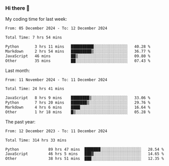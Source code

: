 ### Hi there 👋

My coding time for last week:

<!--START_SECTION:week-->

```txt
From: 05 December 2024 - To: 12 December 2024

Total Time: 7 hrs 54 mins

Python       3 hrs 11 mins   ██████████░░░░░░░░░░░░░░░   40.28 %
Markdown     2 hrs 54 mins   █████████▒░░░░░░░░░░░░░░░   36.77 %
JavaScript   46 mins         ██▒░░░░░░░░░░░░░░░░░░░░░░   09.80 %
Other        35 mins         ██░░░░░░░░░░░░░░░░░░░░░░░   07.43 %
```

<!--END_SECTION:week-->

Last month:

<!--START_SECTION:month-->

```txt
From: 11 November 2024 - To: 11 December 2024

Total Time: 24 hrs 41 mins

JavaScript   8 hrs 9 mins    ████████▒░░░░░░░░░░░░░░░░   33.06 %
Python       7 hrs 20 mins   ███████▒░░░░░░░░░░░░░░░░░   29.76 %
Markdown     4 hrs 6 mins    ████░░░░░░░░░░░░░░░░░░░░░   16.64 %
Other        1 hr 18 mins    █▒░░░░░░░░░░░░░░░░░░░░░░░   05.28 %
```

<!--END_SECTION:month-->

The past year:

<!--START_SECTION:year-->

```txt
From: 12 December 2023 - To: 11 December 2024

Total Time: 314 hrs 33 mins

Python             89 hrs 47 mins  ███████░░░░░░░░░░░░░░░░░░   28.54 %
JavaScript         46 hrs 5 mins   ███▓░░░░░░░░░░░░░░░░░░░░░   14.65 %
Other              38 hrs 51 mins  ███░░░░░░░░░░░░░░░░░░░░░░   12.35 %
```

<!--END_SECTION:year-->
